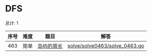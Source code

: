# DFS

<!--- table -->

总计: 1

| 序号 | 难度 | 题目                                                            | 解答                                                           |
| ---- | ---- | --------------------------------------------------------------- | -------------------------------------------------------------- |
| 463  | 简单 | [岛屿的周长](https://leetcode-cn.com/problems/island-perimeter) | [solve/solve0463/solve_0463.go](solve/solve0463/solve_0463.go) |
